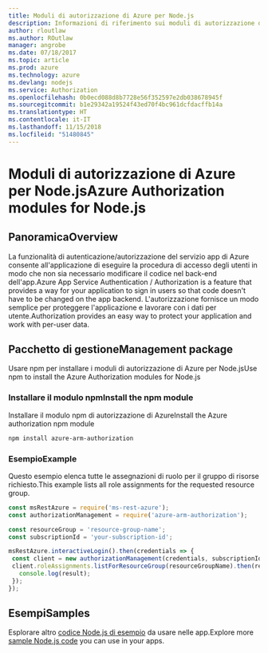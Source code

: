 ```yaml
---
title: Moduli di autorizzazione di Azure per Node.js
description: Informazioni di riferimento sui moduli di autorizzazione di Azure per Node.js
author: rloutlaw
ms.author: ROutlaw
manager: angrobe
ms.date: 07/18/2017
ms.topic: article
ms.prod: azure
ms.technology: azure
ms.devlang: nodejs
ms.service: Authorization
ms.openlocfilehash: 0b0ecd088d8b7728e56f352597e2db038678945f
ms.sourcegitcommit: b1e29342a19524f43ed70f4bc961dcfdacffb14a
ms.translationtype: HT
ms.contentlocale: it-IT
ms.lasthandoff: 11/15/2018
ms.locfileid: "51480845"
---
```

# <a name="azure-authorization-modules-for-nodejs"></a><span data-ttu-id="9f0a8-103">Moduli di autorizzazione di Azure per Node.js</span><span class="sxs-lookup"><span data-stu-id="9f0a8-103">Azure Authorization modules for Node.js</span></span>

## <a name="overview"></a><span data-ttu-id="9f0a8-104">Panoramica</span><span class="sxs-lookup"><span data-stu-id="9f0a8-104">Overview</span></span>

<span data-ttu-id="9f0a8-105">La funzionalità di autenticazione/autorizzazione del servizio app di Azure consente all'applicazione di eseguire la procedura di accesso degli utenti in modo che non sia necessario modificare il codice nel back-end dell'app.</span><span class="sxs-lookup"><span data-stu-id="9f0a8-105">Azure App Service Authentication / Authorization is a feature that provides a way for your application to sign in users so that code doesn't have to be changed on the app backend.</span></span> <span data-ttu-id="9f0a8-106">L'autorizzazione fornisce un modo semplice per proteggere l'applicazione e lavorare con i dati per utente.</span><span class="sxs-lookup"><span data-stu-id="9f0a8-106">Authorization provides an easy way to protect your application and work with per-user data.</span></span>

## <a name="management-package"></a><span data-ttu-id="9f0a8-107">Pacchetto di gestione</span><span class="sxs-lookup"><span data-stu-id="9f0a8-107">Management package</span></span>

<span data-ttu-id="9f0a8-108">Usare npm per installare i moduli di autorizzazione di Azure per Node.js</span><span class="sxs-lookup"><span data-stu-id="9f0a8-108">Use npm to install the Azure Authorization modules for Node.js</span></span>

### <a name="install-the-npm-module"></a><span data-ttu-id="9f0a8-109">Installare il modulo npm</span><span class="sxs-lookup"><span data-stu-id="9f0a8-109">Install the npm module</span></span>

<span data-ttu-id="9f0a8-110">Installare il modulo npm di autorizzazione di Azure</span><span class="sxs-lookup"><span data-stu-id="9f0a8-110">Install the Azure authorization npm module</span></span>

```bash
npm install azure-arm-authorization
```

### <a name="example"></a><span data-ttu-id="9f0a8-111">Esempio</span><span class="sxs-lookup"><span data-stu-id="9f0a8-111">Example</span></span>

<span data-ttu-id="9f0a8-112">Questo esempio elenca tutte le assegnazioni di ruolo per il gruppo di risorse richiesto.</span><span class="sxs-lookup"><span data-stu-id="9f0a8-112">This example lists all role assignments for the requested resource group.</span></span>

```javascript
const msRestAzure = require('ms-rest-azure');
const authorizationManagement = require('azure-arm-authorization');

const resourceGroup = 'resource-group-name';
const subscriptionId = 'your-subscription-id';

msRestAzure.interactiveLogin().then(credentials => {
 const client = new authorizationManagement(credentials, subscriptionId);
 client.roleAssignments.listForResourceGroup(resourceGroupName).then(result => {
   console.log(result);
 });
});
```

## <a name="samples"></a><span data-ttu-id="9f0a8-113">Esempi</span><span class="sxs-lookup"><span data-stu-id="9f0a8-113">Samples</span></span>

<span data-ttu-id="9f0a8-114">Esplorare altro [codice Node.js di esempio](https://azure.microsoft.com/resources/samples/?platform=nodejs) da usare nelle app.</span><span class="sxs-lookup"><span data-stu-id="9f0a8-114">Explore more [sample Node.js code](https://azure.microsoft.com/resources/samples/?platform=nodejs) you can use in your apps.</span></span>
